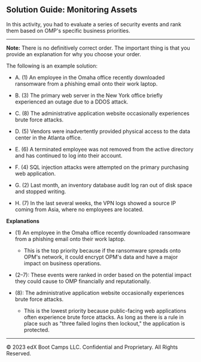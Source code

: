 ## Solution Guide: Monitoring Assets

In this activity, you had to evaluate a series of security events and rank them based on OMP's specific business priorities.

--- 

**Note:** There is no definitively correct order. The important thing is that you provide an explanation for why you choose your order.

The following is an example solution:

  - A. (1) An employee in the Omaha office recently downloaded ransomware from a phishing email onto their work laptop.

  - B. (3) The primary web server in the New York office briefly experienced an outage due to a DDOS attack.

  - C. (8) The administrative application website occasionally experiences brute force attacks.

  - D. (5) Vendors were inadvertently provided physical access to the data center in the Atlanta office.

  - E. (6) A terminated employee was not removed from the active directory and has continued to log into their account.

  - F. (4) SQL injection attacks were attempted on the primary purchasing web application.

  - G. (2) Last month, an inventory database audit log ran out of disk space and stopped writing.

  - H. (7) In the last several weeks, the VPN logs showed a source IP coming from Asia, where no employees are located.

**Explanations**  

  - (1) An employee in the Omaha office recently downloaded ransomware from a phishing email onto their work laptop.

    - This is the top priority because if the ransomware spreads onto OPM's network, it could encrypt OPM's data and have a major impact on business operations.
  
  - (2–7): These events were ranked in order based on the potential impact they could cause to OMP financially and reputationally. 
    
  - (8): The administrative application website occasionally experiences brute force attacks.

    - This is the lowest priority because public-facing web applications often experience brute force attacks. As long as there is a rule in place such as "three failed logins then lockout," the application is protected.

---

© 2023 edX Boot Camps LLC. Confidential and Proprietary. All Rights Reserved.  
